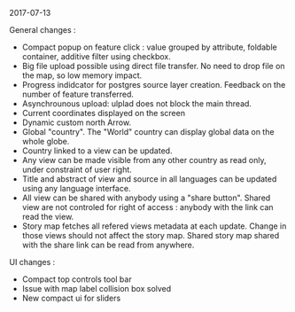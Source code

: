 


2017-07-13

General changes :

- Compact popup on feature click : value grouped by attribute, foldable container, additive filter using checkbox.
- Big file upload possible using direct file transfer. No need to drop file on the map, so low memory impact. 
- Progress indidcator for postgres source layer creation. Feedback on the number of feature transferred.  
- Asynchrounous upload: ulplad does not block the main thread. 
- Current coordinates displayed on the screen
- Dynamic custom north Arrow.
- Global "country". The "World" country can display global data on the whole globe.
- Country linked to a view can be updated.
- Any view can be made visible from any other country as read only, under constraint of user right.
- Title and abstract of view and source in all languages can be updated using any language interface.
- All view can be shared with anybody using a "share button". Shared view are not controled for right of access : anybody with the link can read the view.
- Story map fetches all refered views metadata at each update. Change in those views should not affect the story map. Shared story map shared with the share link can be read from anywhere.


UI changes :

- Compact top controls tool bar
- Issue with map label collision box solved
- New compact ui for sliders

 